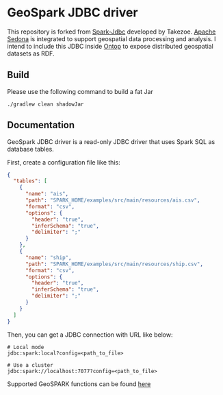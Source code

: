 # GeoSpark JDBC driver
This repository is forked from [Spark-Jdbc](https://github.com/takezoe/spark-jdbc) developed by  Takezoe. [Apache Sedona](https://sedona.apache.org/) is integrated to support geospatial data processing and analysis. I intend to include this JDBC inside [Ontop](https://ontop-vkg.org/) to expose distributed geospatial datasets as RDF.   
## Build

Please use the following command to build a fat Jar 

````
./gradlew clean shadowJar
````

## Documentation

GeoSpark JDBC driver is a read-only JDBC driver that uses Spark SQL as database tables.


First, create a configuration file like this:

```json
{
  "tables": [
    {
      "name": "ais",
      "path": "SPARK_HOME/examples/src/main/resources/ais.csv",
      "format": "csv",
      "options": {
        "header": "true",
        "inferSchema": "true",
        "delimiter": ";"
      }
    },
    {
      "name": "ship",
      "path": "SPARK_HOME/examples/src/main/resources/ship.csv",
      "format": "csv",
      "options": {
        "header": "true",
        "inferSchema": "true",
        "delimiter": ";"
      }
    }
  ]
}
```

Then, you can get a JDBC connection with URL like below:

```
# Local mode
jdbc:spark:local?config=<path_to_file>

# Use a cluster
jdbc:spark://localhost:7077?config=<path_to_file>
```

Supported GeoSPARK functions can be found [here](https://sedona.apache.org/api/sql/Function/)